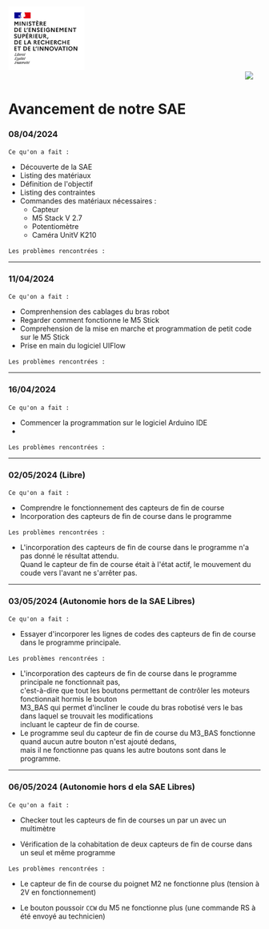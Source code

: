 <img src="Images/Logo enseignement sup.png" width="152">&nbsp;&nbsp;&nbsp;&nbsp;&nbsp;&nbsp;&nbsp;&nbsp;&nbsp;&nbsp;&nbsp;&nbsp;&nbsp;&nbsp;&nbsp;&nbsp;&nbsp;&nbsp;&nbsp;&nbsp;&nbsp;&nbsp;&nbsp;&nbsp;&nbsp;&nbsp;&nbsp;&nbsp;&nbsp;&nbsp;&nbsp;&nbsp;&nbsp;&nbsp;&nbsp;&nbsp;&nbsp;&nbsp;&nbsp;&nbsp;&nbsp;&nbsp;&nbsp;&nbsp;&nbsp;&nbsp;&nbsp;&nbsp;&nbsp;&nbsp;&nbsp;&nbsp;&nbsp;&nbsp;&nbsp;&nbsp;&nbsp;&nbsp;&nbsp;&nbsp;&nbsp;&nbsp;&nbsp;&nbsp;&nbsp;&nbsp;&nbsp;&nbsp;&nbsp;&nbsp;&nbsp;&nbsp;&nbsp;&nbsp;&nbsp;&nbsp;&nbsp;&nbsp;&nbsp;&nbsp;&nbsp;&nbsp;&nbsp;&nbsp;&nbsp;&nbsp;&nbsp;&nbsp;&nbsp;&nbsp;&nbsp;&nbsp;&nbsp;&nbsp;&nbsp;&nbsp;&nbsp;&nbsp;&nbsp;&nbsp;&nbsp;&nbsp;&nbsp;&nbsp;&nbsp;&nbsp;&nbsp;&nbsp;&nbsp;&nbsp;&nbsp;&nbsp;&nbsp;&nbsp;&nbsp;&nbsp;&nbsp;&nbsp;&nbsp;&nbsp;<img src="Images/Logo_Université_de_Haute-Alsace_-_UHA.png" width="330">

# Avancement de notre SAE

### 08/04/2024

`Ce qu'on a fait :`

- Découverte de la SAE
- Listing des matériaux
- Définition de l'objectif
- Listing des contraintes
- Commandes des matériaux nécessaires :
  - Capteur
  - M5 Stack V 2.7
  - Potentiomètre
  - Caméra UnitV K210

`Les problèmes rencontrées :`

***

### 11/04/2024

`Ce qu'on a fait :`

- Comprenhension des cablages du bras robot
- Regarder comment fonctionne le M5 Stick
- Comprehension de la mise en marche et programmation de petit code sur le M5 Stick
- Prise en main du logiciel UIFlow

`Les problèmes rencontrées :`

***

### 16/04/2024

`Ce qu'on a fait :`

- Commencer la programmation sur le logiciel Arduino IDE
- 

`Les problèmes rencontrées :`

***

### 02/05/2024 (Libre)

`Ce qu'on a fait :`

- Comprendre le fonctionnement des capteurs de fin de course
- Incorporation des capteurs de fin de course dans le programme

`Les problèmes rencontrées :`

- L'incorporation des capteurs de fin de course dans le programme n'a pas donné le résultat attendu. <br>
  Quand le capteur de fin de course était à l'état actif, le mouvement du coude vers l'avant ne s'arrêter pas.

***

### 03/05/2024 (Autonomie hors de la SAE Libres)

`Ce qu'on a fait :`

- Essayer d'incorporer les lignes de codes des capteurs de fin de course dans le programme principale.

`Les problèmes rencontrées :`

- L'incorporation des capteurs de fin de course dans le programme principale ne fonctionnait pas, <br>
  c'est-à-dire que tout les boutons permettant de contrôler les moteurs fonctionnait hormis le bouton <br>
  M3_BAS qui permet d'incliner le coude du bras robotisé vers le bas dans laquel se trouvait les modifications <br>
  incluant le capteur de fin de course.
- Le programme seul du capteur de fin de course du M3_BAS fonctionne quand aucun autre bouton n'est ajouté dedans, <br>
  mais il ne fonctionne pas quans les autre boutons sont dans le programme.

***

### 06/05/2024 (Autonomie hors d ela SAE Libres)

`Ce qu'on a fait :`

- Checker tout les capteurs de fin de courses un par un avec un multimètre

- Vérification de la cohabitation de deux capteurs de fin de course dans un seul et même programme

`Les problèmes rencontrées :`

- Le capteur de fin de course du poignet M2 ne fonctionne plus (tension à 2V en fonctionnement)

- Le bouton poussoir `CCW` du M5 ne fonctionne plus (une commande RS à été envoyé au technicien)


